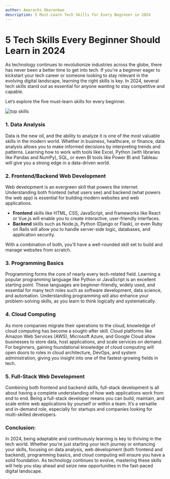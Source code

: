 ```yaml
---
author: Amarachi Okoronkwo
description: 5 Must-Learn Tech Skills for Every Beginner in 2024
---
```


# 5 Tech Skills Every Beginner Should Learn in 2024
As technology continues to revolutionize industries across the globe, there has never been a better time to get into tech. If you're a beginner eager to kickstart your tech career or someone looking to stay relevant in the evolving digital landscape, learning the right skills is key. In 2024, several tech skills stand out as essential for anyone wanting to stay competitive and capable. 

Let’s explore the five must-learn skills for every beginner.

![top skills](https://github.com/user-attachments/assets/7e84ece0-5e83-4a7b-ae20-e88728afbdcd)

### **1. Data Analysis**

Data is the new oil, and the ability to analyze it is one of the most valuable skills in the modern world. Whether in business, healthcare, or finance, data analysis allows you to make informed decisions by interpreting trends and patterns. Learning how to work with tools like Excel, Python (with libraries like Pandas and NumPy), SQL, or even BI tools like Power BI and Tableau will give you a strong edge in a data-driven world.

### **2. Frontend/Backend Web Development**

Web development is an evergreen skill that powers the internet. Understanding both frontend (what users see) and backend (what powers the web app) is essential for building modern websites and web applications.

- **Frontend** skills like HTML, CSS, JavaScript, and frameworks like React or Vue.js will enable you to create interactive, user-friendly interfaces.
- **Backend** skills such as Node.js, Python (Django or Flask), or even Ruby on Rails will allow you to handle server-side logic, databases, and application security.

With a combination of both, you'll have a well-rounded skill set to build and manage websites from scratch.

### **3. Programming Basics**

Programming forms the core of nearly every tech-related field. Learning a popular programming language like Python or JavaScript is an excellent starting point. These languages are beginner-friendly, widely used, and essential for many tech roles such as software development, data science, and automation. Understanding programming will also enhance your problem-solving skills, as you learn to think logically and systematically.

### **4. Cloud Computing**

As more companies migrate their operations to the cloud, knowledge of cloud computing has become a sought-after skill. Cloud platforms like Amazon Web Services (AWS), Microsoft Azure, and Google Cloud allow businesses to store data, host applications, and scale services on demand. For beginners, gaining foundational knowledge of cloud computing will open doors to roles in cloud architecture, DevOps, and system administration, giving you insight into one of the fastest-growing fields in tech.

### **5. Full-Stack Web Development**

Combining both frontend and backend skills, full-stack development is all about having a complete understanding of how web applications work from end to end. Being a full-stack developer means you can build, maintain, and scale entire web applications by yourself or within a team. It’s a versatile and in-demand role, especially for startups and companies looking for multi-skilled developers.

### **Conclusion:**

In 2024, being adaptable and continuously learning is key to thriving in the tech world. Whether you're just starting your tech journey or enhancing your skills, focusing on data analysis, web development (both frontend and backend), programming basics, and cloud computing will ensure you have a solid foundation. As technology continues to evolve, mastering these skills will help you stay ahead and seize new opportunities in the fast-paced digital landscape.
